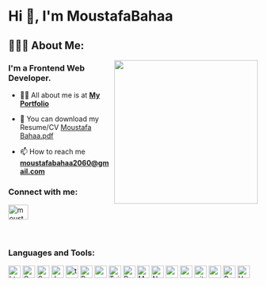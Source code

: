 <h1 a>Hi 👋, I'm MoustafaBahaa</h1>


## 👨🏻‍💻 About Me:
<img  src="https://github.com/soumyajit4419/soumyajit4419/blob/master/thoughtworks-gif_dribbble.gif?raw=true" height="290px" align="right" />

<h3 >I'm a Frontend Web Developer. </h3>

- 🙋‍♂️ All about me is at **[My Portfolio](https://portfolio-moustafabahaa2060-gmailcom.vercel.app/)**

- 📃 You can download my Resume/CV [Moustafa Bahaa.pdf](https://github.com/Moustafa-Bahaa/ecommerco-json-server/files/12147338/Moustafa.1.pdf)

- 📫 How to reach me **moustafabahaa2060@gmail.com**

<h3 align="left">Connect with me:</h3>
<p align="left">
<a href="https://linkedin.com/in/moustafa-bahaa-47051b235" target="blank"><img align="center" src="https://raw.githubusercontent.com/rahuldkjain/github-profile-readme-generator/master/src/images/icons/Social/linked-in-alt.svg" alt="moustafa-bahaa-47051b235" height="30" width="40" /></a>




<br/>
<br/>
<br/>

<h3 align="left">Languages and Tools:</h3>

<p>
  
<img alt="html5" src="https://img.shields.io/badge/HTML5-E34F26?style=for-the-badge&logo=html5&logoColor=white" height="25px"/>      

<img alt="Css3" src="https://img.shields.io/badge/CSS3-1572B6?style=for-the-badge&logo=css3&logoColor=white" height="25px"/>

<img alt="Sass" src="https://img.shields.io/badge/Sass-white?style=for-the-badge&logo=Sass&logoColor=pink" height="25px"/>

<img alt="Javascript" src="https://img.shields.io/badge/JavaScript-323330?style=for-the-badge&logo=javascript&logoColor=F7DF1E"  height="25px"/>
  
<img alt="typescript" src="https://img.shields.io/badge/TypeScript-blue" height="25px"/>

<img alt="React" src="https://img.shields.io/badge/React-20232A?style=for-the-badge&logo=react&logoColor=61DAFB" height="25px"/>

<img alt="redux" src="https://img.shields.io/badge/-Redux-764ABC?style=flat-square&logo=redux&logoColor=white" height="25px"/>
  
<img alt="Tailwidcss" src="https://img.shields.io/badge/Tailwind_CSS-38B2AC?style=for-the-badge&logo=tailwind-css&logoColor=white" height="25px"/> 

<img alt="Bootstrap" src="https://img.shields.io/badge/Bootstrap-563D7C?style=for-the-badge&logo=bootstrap&logoColor=white" height="25px"/>

<img alt="Material UI" src="https://img.shields.io/badge/Material--UI-0081CB?style=for-the-badge&logo=material-ui&logoColor=white" height="25px"/>

<img alt="NextJs" src="https://img.shields.io/badge/Next-black?style=for-the-badge&logo=next.js&logoColor=white" height="25px"/>

 <img alt="npm" src="https://img.shields.io/badge/NPM-%23000000.svg?style=for-the-badge&logo=npm&logoColor=white" height="25px"/>

<img alt="yarn" src="https://img.shields.io/badge/Yarn-white?style=for-the-badge&logo=yarn&logoColor=blue" height="25px"/>

<img alt="git" src="https://img.shields.io/badge/-Git-F05032?style=flat-square&logo=git&logoColor=white" height="25px"/>
 
<img alt="postman" src="https://img.shields.io/badge/-Postman-00C7B7?style=flat-square&logo=postman&logoColor=white" height="25px"/>

<img alt="Prettier" src="https://img.shields.io/badge/-Prettier-F7B93E?style=flat-square&logo=prettier&logoColor=white" height="25px"/>

<img alt="Vercel" src="https://img.shields.io/badge/Vercel-black?style=for-the-badge&logo=vercel&logoColor=white" height="25px"/>

</p>


